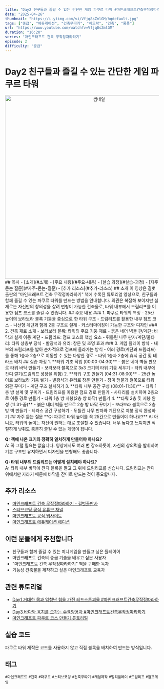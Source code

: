 ```yaml
---
title: "Day2 친구들과 즐길 수 있는 간단한 게임 파쿠르 타워 #마인크래프트건축무작정따라하기"
date: "2025-04-26"
thumbnail: "https://i.ytimg.com/vi/Vfjq8sZmlGM/hqdefault.jpg"
tags: ["중급", "에듀케이션", "건축무따기", "베드락", "건축", "롱폼"]
url: "https://www.youtube.com/watch?v=Vfjq8sZmlGM"
duration: "16:20"
series: "마인크래프트 건축 무작정따라하기"
episode: 2
difficulty: "중급"
---
```

# Day2 친구들과 즐길 수 있는 간단한 게임 파쿠르 타워
<div align="center">
  <img src="https://i.ytimg.com/vi/Vfjq8sZmlGM/hqdefault.jpg" alt="썸네일" width="600"/>
</div>
## 목차
- [소개](#소개)
- [주요 내용](#주요-내용)
- [실습 과정](#실습-과정)
- [자주 묻는 질문](#자주-묻는-질문)
- [추가 리소스](#추가-리소스)
## 소개
이 영상은 길벗출판의 "마인크래프트 건축 무작정따라하기" 책에 수록된 튜토리얼 영상으로, 친구들과 함께 즐길 수 있는 파쿠르 타워를 만드는 방법을 안내합니다. 외관은 복잡해 보이지만 실제로는 자신만의 창의성을 살려 변형이 가능한 건축물로, 타워 내부에서 드림리프를 이용한 점프 코스를 즐길 수 있습니다.
## 주요 내용
### 1. 파쿠르 타워의 특징
- 25칸 높이의 보라보라 블록 기둥을 중심으로 한 타워 구조
- 드림리프를 활용한 내부 점프 코스
- 나선형 계단과 함께 2층 구조로 설계
- 커스터마이징이 가능한 구조와 디자인
### 2. 건축 재료 소개
- 보라보라 블록: 타워의 주요 기둥 재료
- 붉은 네더 벽돌 판/계단: 바닥과 실제 이동 계단
- 드림리프: 점프 코스의 핵심 요소
- 뒤틀린 나무 판자/계단/울타리: 타워 상층부 장식
- 발광석과 유리: 창문 및 조명 효과
### 3. 게임 플레이 방식
- 내부의 드림리프를 밟아 순차적으로 점프해 올라가는 방식
- 여러 경로(계단과 드림리프)를 통해 1층과 2층으로 이동할 수 있는 다양한 경로
- 타워 1층과 2층에 휴식 공간 및 테라스 배치
## 실습 과정
1. **타워 기초 작업 (00:00-04:30)**
   - 붉은 네더 벽돌 판으로 타워 바닥 만들기
   - 보라보라 블록으로 3x3 크기의 타워 기둥 세우기
   - 타워 내부에 잔디 깔기(드림리프 성장을 위함)
2. **타워 구조 만들기 (04:31-08:00)**
   - 25칸 높이로 보라보라 기둥 쌓기
   - 발광석과 유리로 창문 만들기
   - 장미 덤불과 철쭉으로 타워 외관 꾸미기
   - 계단 구조 설치하기
3. **타워 내부 공간 구성 (08:01-11:30)**
   - 타워 1층 방 설계 및 꾸미기
   - 드림리프를 이용한 점프 경로 만들기
   - 사다리를 설치하여 2층으로 이동 경로 만들기
   - 타워 1층 방 지붕(2층 방 바닥) 만들기
4. **타워 2층 및 지붕 완성 (11:31-끝)**
   - 붉은 네더 벽돌 판으로 2층 방 바닥 꾸미기
   - 보라보라 블록으로 2층 방 벽 만들기
   - 테라스 공간 구성하기
   - 뒤틀린 나무 판자와 계단으로 지붕 장식 완성하기
## 자주 묻는 질문
**Q: 파쿠르 타워 높이를 꼭 25칸으로 만들어야 하나요?**  
A: 아니요, 타워의 높이는 자신이 원하는 대로 조절할 수 있습니다. 너무 높다고 느껴지면 적절하게 낮춰도 충분히 즐길 수 있는 게임이 됩니다.

**Q: 책에 나온 크기와 정확히 일치하게 만들어야 하나요?**  
A: 꼭 그럴 필요는 없습니다. 영상에서도 여러 번 강조하듯이, 자신의 창의력을 발휘하여 기본 구조만 유지하면서 디자인을 변형해도 좋습니다.

**Q: 타워 내부의 드림리프는 어떻게 설치해야 하나요?**  
A: 타워 내부 바닥에 잔디 블록을 깔고 그 위에 드림리프를 심습니다. 드림리프는 잔디 위에서만 자라기 때문에 바닥을 잔디로 만드는 것이 중요합니다.
## 추가 리소스
- [마인크래프트 건축 무작정따라하기 - 길벗출판사](http://www.gilbut.co.kr/)
- [스티브코딩 공식 유튜브 채널](https://www.youtube.com/c/stevecoding)
- [마인크래프트 공식 웹사이트](https://www.minecraft.net/)
- [마인크래프트 에듀케이션 에디션](https://education.minecraft.net/)
## 이런 분들에게 추천합니다
- 친구들과 함께 즐길 수 있는 미니게임을 만들고 싶은 플레이어
- 마인크래프트 건축의 중급 기술을 배우고 싶은 사용자
- "마인크래프트 건축 무작정따라하기" 책을 구매한 독자
- 기능성 건축물을 제작하고 싶은 마인크래프트 교육자
## 관련 튜토리얼
- [Day1 거대한 몸과 엄청난 힘을 가진 레드스톤괴물 #마인크래프트건축무작정따라하기](https://www.youtube.com/watch?v=mTgNkTRkfbI)
- [Day3 바다와 육지를 오가는 수륙양용차 #마인크래프트건축무작정따라하기](https://www.youtube.com/watch?v=7zDwvb2zdik)
- [마인크래프트 파쿠르 코스 만들기 튜토리얼](링크)
## 실습 코드
파쿠르 타워 제작은 코드를 사용하지 않고 직접 블록을 배치하여 만드는 방식입니다.

## 태그
`#마인크래프트` `#건축` `#파쿠르` `#스티브코딩` `#건축무따기` `#게임제작` `#멀티플레이` `#드림리프` `#점프게임`